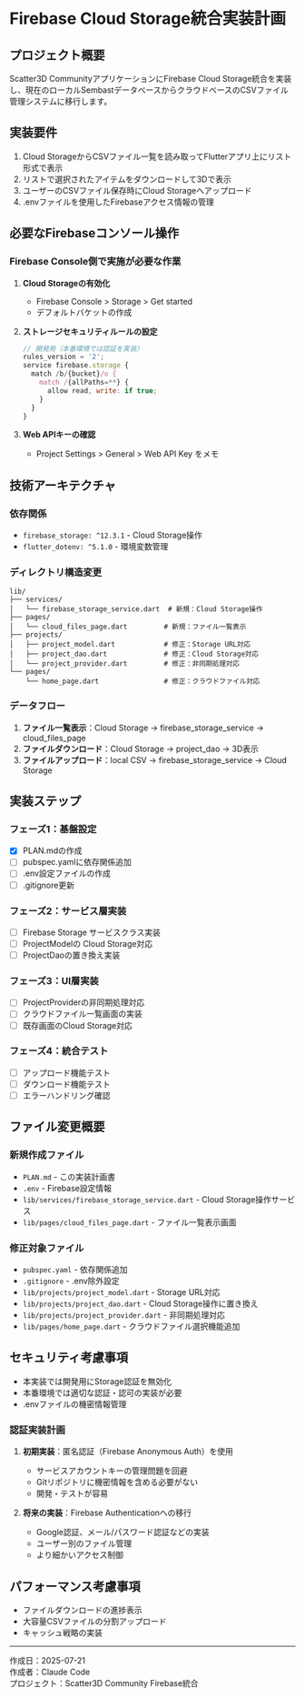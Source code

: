 # Firebase Cloud Storage統合実装計画

## プロジェクト概要
Scatter3D CommunityアプリケーションにFirebase Cloud Storage統合を実装し、現在のローカルSembastデータベースからクラウドベースのCSVファイル管理システムに移行します。

## 実装要件
1. Cloud StorageからCSVファイル一覧を読み取ってFlutterアプリ上にリスト形式で表示
2. リストで選択されたアイテムをダウンロードして3Dで表示
3. ユーザーのCSVファイル保存時にCloud Storageへアップロード
4. .envファイルを使用したFirebaseアクセス情報の管理

## 必要なFirebaseコンソール操作

### Firebase Console側で実施が必要な作業
1. **Cloud Storageの有効化**
   - Firebase Console > Storage > Get started
   - デフォルトバケットの作成

2. **ストレージセキュリティルールの設定**
   ```javascript
   // 開発用（本番環境では認証を実装）
   rules_version = '2';
   service firebase.storage {
     match /b/{bucket}/o {
       match /{allPaths=**} {
         allow read, write: if true;
       }
     }
   }
   ```

3. **Web APIキーの確認**
   - Project Settings > General > Web API Key をメモ

## 技術アーキテクチャ

### 依存関係
- `firebase_storage: ^12.3.1` - Cloud Storage操作
- `flutter_dotenv: ^5.1.0` - 環境変数管理

### ディレクトリ構造変更
```
lib/
├── services/
│   └── firebase_storage_service.dart  # 新規：Cloud Storage操作
├── pages/
│   └── cloud_files_page.dart         # 新規：ファイル一覧表示
├── projects/
│   ├── project_model.dart            # 修正：Storage URL対応
│   ├── project_dao.dart              # 修正：Cloud Storage対応
│   └── project_provider.dart         # 修正：非同期処理対応
└── pages/
    └── home_page.dart                # 修正：クラウドファイル対応
```

### データフロー
1. **ファイル一覧表示**：Cloud Storage → firebase_storage_service → cloud_files_page
2. **ファイルダウンロード**：Cloud Storage → project_dao → 3D表示
3. **ファイルアップロード**：local CSV → firebase_storage_service → Cloud Storage

## 実装ステップ

### フェーズ1：基盤設定
- [x] PLAN.mdの作成
- [ ] pubspec.yamlに依存関係追加
- [ ] .env設定ファイルの作成
- [ ] .gitignore更新

### フェーズ2：サービス層実装
- [ ] Firebase Storage サービスクラス実装
- [ ] ProjectModelの Cloud Storage対応
- [ ] ProjectDaoの置き換え実装

### フェーズ3：UI層実装
- [ ] ProjectProviderの非同期処理対応
- [ ] クラウドファイル一覧画面の実装
- [ ] 既存画面のCloud Storage対応

### フェーズ4：統合テスト
- [ ] アップロード機能テスト
- [ ] ダウンロード機能テスト
- [ ] エラーハンドリング確認

## ファイル変更概要

### 新規作成ファイル
- `PLAN.md` - この実装計画書
- `.env` - Firebase設定情報
- `lib/services/firebase_storage_service.dart` - Cloud Storage操作サービス
- `lib/pages/cloud_files_page.dart` - ファイル一覧表示画面

### 修正対象ファイル
- `pubspec.yaml` - 依存関係追加
- `.gitignore` - .env除外設定
- `lib/projects/project_model.dart` - Storage URL対応
- `lib/projects/project_dao.dart` - Cloud Storage操作に置き換え
- `lib/projects/project_provider.dart` - 非同期処理対応
- `lib/pages/home_page.dart` - クラウドファイル選択機能追加

## セキュリティ考慮事項
- 本実装では開発用にStorage認証を無効化
- 本番環境では適切な認証・認可の実装が必要
- .envファイルの機密情報管理

### 認証実装計画
1. **初期実装**：匿名認証（Firebase Anonymous Auth）を使用
   - サービスアカウントキーの管理問題を回避
   - Gitリポジトリに機密情報を含める必要がない
   - 開発・テストが容易

2. **将来の実装**：Firebase Authenticationへの移行
   - Google認証、メール/パスワード認証などの実装
   - ユーザー別のファイル管理
   - より細かいアクセス制御

## パフォーマンス考慮事項
- ファイルダウンロードの進捗表示
- 大容量CSVファイルの分割アップロード
- キャッシュ戦略の実装

---
作成日：2025-07-21  
作成者：Claude Code  
プロジェクト：Scatter3D Community Firebase統合